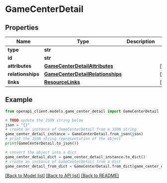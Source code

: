 # GameCenterDetail


## Properties

Name | Type | Description | Notes
------------ | ------------- | ------------- | -------------
**type** | **str** |  | 
**id** | **str** |  | 
**attributes** | [**GameCenterDetailAttributes**](GameCenterDetailAttributes.md) |  | [optional] 
**relationships** | [**GameCenterDetailRelationships**](GameCenterDetailRelationships.md) |  | [optional] 
**links** | [**ResourceLinks**](ResourceLinks.md) |  | [optional] 

## Example

```python
from openapi_client.models.game_center_detail import GameCenterDetail

# TODO update the JSON string below
json = "{}"
# create an instance of GameCenterDetail from a JSON string
game_center_detail_instance = GameCenterDetail.from_json(json)
# print the JSON string representation of the object
print(GameCenterDetail.to_json())

# convert the object into a dict
game_center_detail_dict = game_center_detail_instance.to_dict()
# create an instance of GameCenterDetail from a dict
game_center_detail_from_dict = GameCenterDetail.from_dict(game_center_detail_dict)
```
[[Back to Model list]](../README.md#documentation-for-models) [[Back to API list]](../README.md#documentation-for-api-endpoints) [[Back to README]](../README.md)


